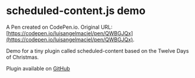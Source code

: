 # scheduled-content.js demo

A Pen created on CodePen.io. Original URL: [https://codepen.io/luisangelmaciel/pen/QWBGJQx](https://codepen.io/luisangelmaciel/pen/QWBGJQx).

Demo for a tiny plugin called scheduled-content based on the Twelve Days of Christmas.

Plugin available on [GitHub](https://github.com/55sketch/scheduled-content-plugin)